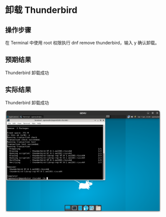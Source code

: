 # 卸载 Thunderbird

## 操作步骤

在 Terminal 中使用 root 权限执行 dnf remove thunderbird，输入 y 确认卸载。

## 预期结果

Thunderbird 卸载成功

## 实际结果

Thunderbird 卸载成功

![Thunderbird卸载成功](./img/thunderbird-remove.png)
